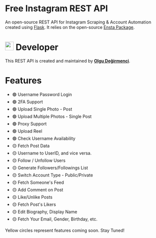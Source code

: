 # Free Instagram REST API
An open-source REST API for Instagram Scraping & Account Automation created using [Flask](https://flask.palletsprojects.com). It relies on the open-source [Ensta Package](https://github.com/diezo/ensta).

# <img src="https://avatars.githubusercontent.com/u/92662245" width="28"/> Developer
This REST API is created and maintained by [**Olgu Değirmenci**](https://github.com/OlguD).

# Features
- 🟢 Username Password Login
- 🟢 2FA Support
- 🟢 Upload Single Photo - Post
- 🟢 Upload Multiple Photos - Single Post
- 🟢 Proxy Support
- 🟢 Upload Reel
- 🟢 Check Username Availability
- 🟡 Fetch Post Data
- 🟡 Username to UserID, and vice versa.
- 🟡 Follow / Unfollow Users
- 🟡 Generate Followers/Followings List
- 🟡 Switch Account Type - Public/Private
- 🟡 Fetch Someone's Feed
- 🟡 Add Comment on Post
- 🟡 Like/Unlike Posts
- 🟡 Fetch Post's Likers
- 🟡 Edit Biography, Display Name
- 🟡 Fetch Your Email, Gender, Birthday, etc.

Yellow circles represent features coming soon. Stay Tuned!
